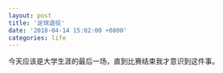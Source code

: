```yaml
---
layout: post
title: '足球退役'
date: '2018-04-14 15:02:00 +0800'
categories: life
---
```


今天应该是大学生涯的最后一场，直到比赛结束我才意识到这件事。
